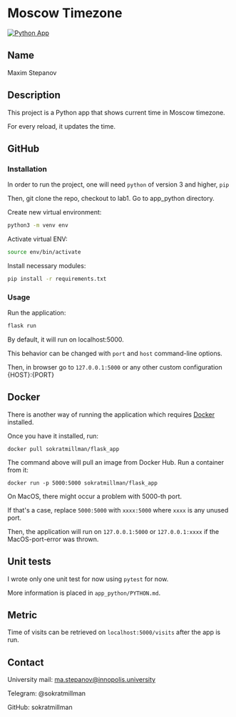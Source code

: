 # Moscow Timezone

[![Python App](https://github.com/sokratmillman/labs/actions/workflows/app_python.yml/badge.svg)](https://github.com/sokratmillman/labs/actions/workflows/app_python.yml)

## Name

Maxim Stepanov

## Description

This project is a Python app that shows current time in Moscow timezone.

For every reload, it updates the time.

## GitHub

### Installation

In order to run the project, one will need `python` of version 3 and higher, `pip`

Then, git clone the repo, checkout to lab1. Go to app_python directory.

Create new virtual environment:

```bash
python3 -m venv env
```

Activate virtual ENV:

```bash
source env/bin/activate
```

Install necessary modules:

```bash
pip install -r requirements.txt
```

### Usage

Run the application:

```bash
flask run
```

By default, it will run on localhost:5000.

This behavior can be changed with `port` and `host` command-line options.

Then, in browser go to `127.0.0.1:5000` or any other custom configuration {HOST}:{PORT}

## Docker

There is another way of running the application which requires [Docker](https://docs.docker.com/get-docker/) installed.

Once you have it installed, run:

```
docker pull sokratmillman/flask_app
```

The command above will pull an image from Docker Hub. Run a container from it:

```
docker run -p 5000:5000 sokratmillman/flask_app
```

On MacOS, there might occur a problem with 5000-th port.

If that's a case, replace `5000:5000` with `xxxx:5000` where `xxxx` is any unused port.

Then, the application will run on `127.0.0.1:5000` or `127.0.0.1:xxxx` if the MacOS-port-error was thrown.

## Unit tests

I wrote only one unit test for now using `pytest` for now.

More information is placed in `app_python/PYTHON.md`.


## Metric

Time of visits can be retrieved on `localhost:5000/visits` after the app is run.

## Contact

University mail: ma.stepanov@innopolis.university

Telegram: @sokratmillman

GitHub: sokratmillman
